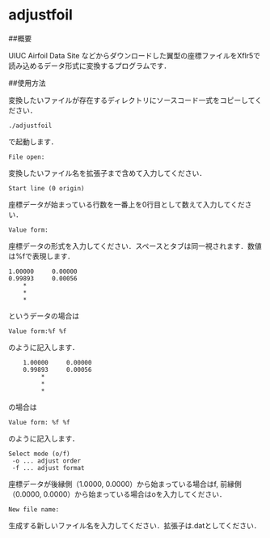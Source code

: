adjustfoil
=====

##概要

UIUC Airfoil Data Site などからダウンロードした翼型の座標ファイルをXflr5で読み込めるデータ形式に変換するプログラムです．

##使用方法

変換したいファイルが存在するディレクトリにソースコード一式をコピーしてください．

	./adjustfoil

で起動します．

	File open:

変換したいファイル名を拡張子まで含めて入力してください．

	Start line (0 origin)

座標データが始まっている行数を一番上を0行目として数えて入力してください．

	Value form:

座標データの形式を入力してください．スペースとタブは同一視されます．数値は%fで表現します．

	1.00000     0.00000
	0.99893     0.00056
		*
		*
		*

というデータの場合は

	Value form:%f %f

のように記入します．

		1.00000     0.00000
		0.99893     0.00056
			 *
			 *
			 *

の場合は

	Value form: %f %f

のように記入します．

	Select mode (o/f)
	 -o ... adjust order
	 -f ... adjust format

座標データが後縁側（1.0000, 0.0000）から始まっている場合はf, 前縁側（0.0000, 0.0000）から始まっている場合はoを入力してください．

	New file name:

生成する新しいファイル名を入力してください．拡張子は.datとしてください．


